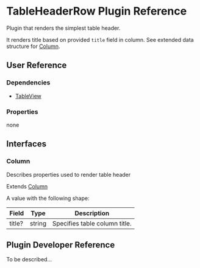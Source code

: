 # TableHeaderRow Plugin Reference

Plugin that renders the simplest table header.

It renders title based on provided `title` field in column. See extended data structure for [Column](#column).

## User Reference

### Dependencies

- [TableView](table-view.md)

### Properties

none

## Interfaces

### Column

Describes properties used to render table header

Extends [Column](datagrid.md#column)

A value with the following shape:

Field | Type | Description
------|------|------------
title? | string | Specifies table column title.

## Plugin Developer Reference

To be described...
